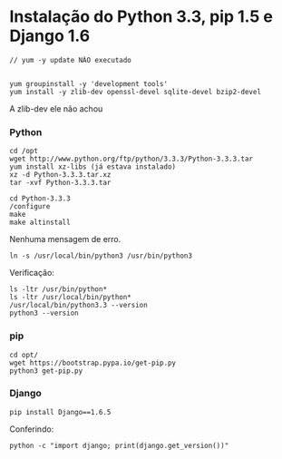 Instalação do Python 3.3, pip 1.5 e Django 1.6
=============================================


	// yum -y update NÂO executado


	yum groupinstall -y 'development tools'
	yum install -y zlib-dev openssl-devel sqlite-devel bzip2-devel

A zlib-dev ele não achou


### Python

	cd /opt
	wget http://www.python.org/ftp/python/3.3.3/Python-3.3.3.tar
	yum install xz-libs (já estava instalado)
	xz -d Python-3.3.3.tar.xz
	tar -xvf Python-3.3.3.tar

	cd Python-3.3.3    
	/configure
	make
	make altinstall

Nenhuma mensagem de erro.

	ln -s /usr/local/bin/python3 /usr/bin/python3

Verificação:

	ls -ltr /usr/bin/python*
	ls -ltr /usr/local/bin/python*
	/usr/local/bin/python3.3 --version 
	python3 --version


### pip

	cd opt/
	wget https://bootstrap.pypa.io/get-pip.py
	python3 get-pip.py
	

### Django

	pip install Django==1.6.5

Conferindo:

	python -c "import django; print(django.get_version())"



